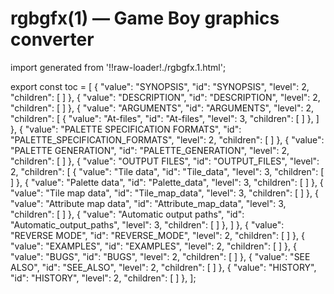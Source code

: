# rgbgfx(1) — Game Boy graphics converter

import generated from '!!raw-loader!./rgbgfx.1.html';

<div className="manual-text" dangerouslySetInnerHTML={{ __html: generated }} />

export const toc = [
{
	"value": "SYNOPSIS",
	"id": "SYNOPSIS",
	"level": 2,
	"children": [
	]
},
{
	"value": "DESCRIPTION",
	"id": "DESCRIPTION",
	"level": 2,
	"children": [
	]
},
{
	"value": "ARGUMENTS",
	"id": "ARGUMENTS",
	"level": 2,
	"children": [
{
	"value": "At-files",
	"id": "At-files",
	"level": 3,
	"children": [
	]
},
	]
},
{
	"value": "PALETTE SPECIFICATION FORMATS",
	"id": "PALETTE_SPECIFICATION_FORMATS",
	"level": 2,
	"children": [
	]
},
{
	"value": "PALETTE GENERATION",
	"id": "PALETTE_GENERATION",
	"level": 2,
	"children": [
	]
},
{
	"value": "OUTPUT FILES",
	"id": "OUTPUT_FILES",
	"level": 2,
	"children": [
{
	"value": "Tile data",
	"id": "Tile_data",
	"level": 3,
	"children": [
	]
},
{
	"value": "Palette data",
	"id": "Palette_data",
	"level": 3,
	"children": [
	]
},
{
	"value": "Tile map data",
	"id": "Tile_map_data",
	"level": 3,
	"children": [
	]
},
{
	"value": "Attribute map data",
	"id": "Attribute_map_data",
	"level": 3,
	"children": [
	]
},
{
	"value": "Automatic output paths",
	"id": "Automatic_output_paths",
	"level": 3,
	"children": [
	]
},
	]
},
{
	"value": "REVERSE MODE",
	"id": "REVERSE_MODE",
	"level": 2,
	"children": [
	]
},
{
	"value": "EXAMPLES",
	"id": "EXAMPLES",
	"level": 2,
	"children": [
	]
},
{
	"value": "BUGS",
	"id": "BUGS",
	"level": 2,
	"children": [
	]
},
{
	"value": "SEE ALSO",
	"id": "SEE_ALSO",
	"level": 2,
	"children": [
	]
},
{
	"value": "HISTORY",
	"id": "HISTORY",
	"level": 2,
	"children": [
	]
},
];

